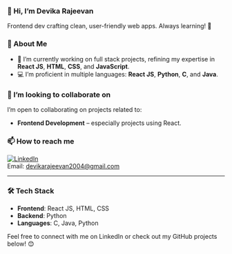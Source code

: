 ### 👋 Hi, I’m Devika Rajeevan
Frontend dev crafting clean, user-friendly web apps. Always learning! 🚀

### 👀 About Me
- 🌱 I’m currently working on full stack projects, refining my expertise in **React JS**, **HTML**, **CSS**, and **JavaScript**.
- 💻 I’m proficient in multiple languages: **React JS**, **Python**, **C**, and **Java**.


### 💞️ I’m looking to collaborate on
I’m open to collaborating on projects related to:
- **Frontend Development** – especially projects using React.


### 📫 How to reach me
[![LinkedIn](https://img.shields.io/badge/-LinkedIn-0077B5?style=flat&logo=linkedin&logoColor=white)](www.linkedin.com/in/devika-rajeevan)  
Email: devikarajeevan2004@gmail.com



---

### 🛠 Tech Stack
- **Frontend**: React JS, HTML, CSS
- **Backend**: Python
- **Languages**: C, Java, Python

Feel free to connect with me on LinkedIn or check out my GitHub projects below! 😊


<!---
devikarajeevan/devikarajeevan is a ✨ special ✨ repository because its `README.md` (this file) appears on your GitHub profile.
You can click the Preview link to take a look at your changes.
--->
